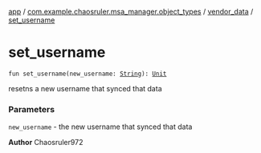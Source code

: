 [app](../../index.md) / [com.example.chaosruler.msa_manager.object_types](../index.md) / [vendor_data](index.md) / [set_username](.)

# set_username

`fun set_username(new_username: `[`String`](https://kotlinlang.org/api/latest/jvm/stdlib/kotlin/-string/index.html)`): `[`Unit`](https://kotlinlang.org/api/latest/jvm/stdlib/kotlin/-unit/index.html)

resetns a new username that synced that data

### Parameters

`new_username` - the new username that synced that data

**Author**
Chaosruler972

